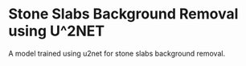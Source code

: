 # Stone Slabs Background Removal using U^2NET
A model trained using u2net for stone slabs background removal.
